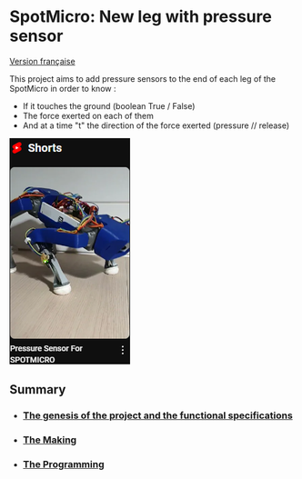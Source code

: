 # SpotMicro: New leg with pressure sensor

[Version française](./README_FR.md)

This project aims to add pressure sensors to the end of each leg of the SpotMicro in order to know :
- If it touches the ground (boolean True / False)
- The force exerted on each of them
- And at a time "t" the direction of the force exerted (pressure // release)

[![Video Presentation](./docs/assets/final_video.png)](https://youtube.com/shorts/aT10lHqLCCs)


## Summary

- ### [The genesis of the project and the functional specifications](./docs/GENESIS_EN.md)
- ### [The Making](./docs/MAKING_EN.md)
- ### [The Programming](./docs/CODING_EN.md)